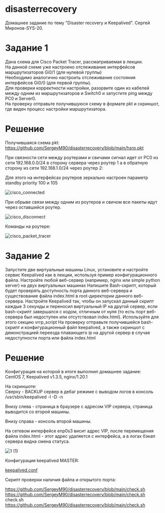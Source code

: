 # disasterrecovery
Домашнее задание по тему "Disaster recovery и Keepalived". Сергей Миронов-SYS-20.

# Задание 1  
Дана схема для Cisco Packet Tracer, рассматриваемая в лекции.  
На данной схеме уже настроено отслеживание интерфейсов маршрутизаторов Gi0/1 (для нулевой группы)  
Необходимо аналогично настроить отслеживание состояния интерфейсов Gi0/0 (для первой группы).  
Для проверки корректности настройки, разорвите один из кабелей между одним из маршрутизаторов и Switch0 и запустите ping между PC0 и Server0.  
На проверку отправьте получившуюся схему в формате pkt и скриншот, где виден процесс настройки маршрутизатора.  

# Решение  

Получившаяся схема pkt:  
https://github.com/SergeyM90/disasterrecovery/blob/main/hsrp.pkt  

При связности сети между роутерами и свичами сигнал идет от PC0 из сети 192.168.0.0/24 в сторону сервера через роутер 1 а в обратную сторону из сети 192.168.1.0/24 через роутер 2:  

Для этого на интерфейсах роутеров зеркально настроен параметр standby priority 100 и 105  

![cisco_connected](https://github.com/SergeyM90/disasterrecovery/assets/84016375/b0d0b672-c76c-4aae-aa89-86a52b5b500e)

При обрыве связи между одним из роутеров и свичом все пакеты идут через оставшийся роутер.  

![cisco_disconnect](https://github.com/SergeyM90/disasterrecovery/assets/84016375/0e99f464-59dc-4fba-8779-f53a37135fd9)

Команды на роутере:  

![cisco_packet_tracer](https://github.com/SergeyM90/disasterrecovery/assets/84016375/08876882-4f97-4d34-a07a-03e7cada2996)


# Задание 2
Запустите две виртуальные машины Linux, установите и настройте сервис Keepalived как в лекции, используя пример конфигурационного файла.
Настройте любой веб-сервер (например, nginx или simple python server) на двух виртуальных машинах
Напишите Bash-скрипт, который будет проверять доступность порта данного веб-сервера и существование файла index.html в root-директории данного веб-сервера.
Настройте Keepalived так, чтобы он запускал данный скрипт каждые 3 секунды и переносил виртуальный IP на другой сервер, если bash-скрипт завершался с кодом, отличным от нуля (то есть порт веб-сервера был недоступен или отсутствовал index.html). Используйте для этого секцию vrrp_script
На проверку отправьте получившейся bash-скрипт и конфигурационный файл keepalived, а также скриншот с демонстрацией переезда плавающего ip на другой сервер в случае недоступности порта или файла index.html

# Решение

Конфигурация на которой в итоге выполнил домашнее задание:  
CentOS 7, Keepalived v1.3.5, nginx/1.20.1  

На скриншоте:  
Сверху - BACKUP сервер в дебаг режиме с выводом логов в консоль /usr/sbin/keepalived -l -D -n  

Внизу слева - страница в браузере с адресом VIP сервера, страница выводится со второй машины.  

Внизу справа - консоль второй машины.  

На сетевом интерфейсе enp0s3 висит адрес VIP, после перемещения файла index.html - этот адрес удаляется с интерфейса, а в логах бэкап сервера видна смена статуса.  

![1 (1)](https://github.com/SergeyM90/disasterrecovery/assets/84016375/82ed753b-bed4-459a-9dd6-88094518538c)

Конфигурация keepalived MASTER:

[keepalived.conf](https://github.com/SergeyM90/disasterrecovery/blob/main/keepalived.conf)

Скрипт проверки наличия файла и открытого порта:

https://github.com/SergeyM90/disasterrecovery/blob/main/check.sh
https://github.com/SergeyM90/disasterrecovery/blob/main/check.sh
check.sh https://github.com/SergeyM90/disasterrecovery/blob/main/check.sh
